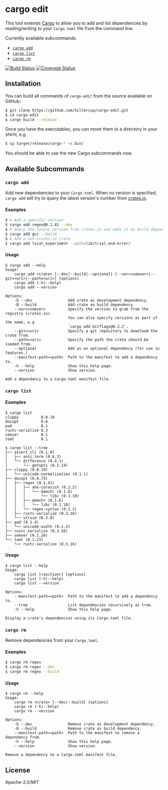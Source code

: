 # cargo edit

This tool extends [Cargo](http://doc.crates.io/) to allow you to add and list dependencies by reading/writing to your `Cargo.toml` file from the command line.

Currently available subcommands:

- [`cargo add`](#cargo-add)
- [`cargo list`](#cargo-list)
- [`cargo rm`](#cargo-rm)

[![Build Status](https://travis-ci.org/killercup/cargo-edit.svg?branch=master)](https://travis-ci.org/killercup/cargo-edit)
[![Coverage Status](https://coveralls.io/repos/killercup/cargo-edit/badge.svg?branch=master&service=github)](https://coveralls.io/github/killercup/cargo-edit?branch=master)


## Installation

You can build all commands of `cargo-edit` from the source available on GitHub:

```sh
$ git clone https://github.com/killercup/cargo-edit.git
$ cd cargo-edit
$ cargo build --release
```

Once you have the executables, you can move them to a directory in your `$PATH`, e.g.

```sh
$ cp target/release/cargo-* ~/.bin/
```

You should be able to use the new Cargo subcommands now.

## Available Subcommands

### `cargo add`

Add new dependencies to your `Cargo.toml`. When no version is specified, `cargo add` will try to query the latest version's number from [crates.io](https://crates.io).

#### Examples

```sh
$ # Add a specific version
$ cargo add regex@0.1.41 --dev
$ # Query the latest version from crates.io and adds it as build dependency
$ cargo add gcc --build
$ # Add a non-crates.io crate
$ cargo add local_experiment --path=lib/trial-and-error/
```

#### Usage

```plain
$ cargo add --help
Usage:
    cargo add <crate> [--dev|--build|--optional] [--ver=<semver>|--git=<uri>|--path=<uri>] [options]
    cargo add (-h|--help)
    cargo add --version

Options:
    -D --dev                Add crate as development dependency.
    -B --build              Add crate as build dependency.
    --ver=<semver>          Specify the version to grab from the registry (crates.io).
                            You can also specify versions as part of the name, e.g
                            `cargo add bitflags@0.3.2`.
    --git=<uri>             Specify a git repository to download the crate from.
    --path=<uri>            Specify the path the crate should be loaded from.
    --optional              Add as an optional dependency (for use in features.)
    --manifest-path=<path>  Path to the manifest to add a dependency to.
    -h --help               Show this help page.
    --version               Show version.

Add a dependency to a Cargo.toml manifest file.
```

### `cargo list`

#### Examples

```plain
$ cargo list
clippy          0.0.19
docopt          0.6
pad             0.1
rustc-serialize 0.3
semver          0.1
toml            0.1
```

```plain
$ cargo list --tree
├── assert_cli (0.1.0)
│   ├── ansi_term (0.6.3)
│   └── difference (0.4.1)
│       └── getopts (0.2.14)
├── clippy (0.0.19)
│   └── unicode-normalization (0.1.1)
├── docopt (0.6.73)
│   ├── regex (0.1.41)
│   │   ├── aho-corasick (0.3.2)
│   │   │   └── memchr (0.1.6)
│   │   │       └── libc (0.1.10)
│   │   ├── memchr (0.1.6)
│   │   │   └── libc (0.1.10)
│   │   └── regex-syntax (0.2.2)
│   ├── rustc-serialize (0.3.16)
│   └── strsim (0.3.0)
├── pad (0.1.4)
│   └── unicode-width (0.1.3)
├── rustc-serialize (0.3.16)
├── semver (0.1.20)
└── toml (0.1.23)
    └── rustc-serialize (0.3.16)
```

#### Usage

```plain
$ cargo list --help
Usage:
    cargo list [<section>] [options]
    cargo list (-h|--help)
    cargo list --version

Options:
    --manifest-path=<path>  Path to the manifest to add a dependency to.
    --tree                  List dependencies recursively as tree.
    -h --help               Show this help page.

Display a crate's dependencies using its Cargo.toml file.
```

### `cargo rm`

Remove dependencies from your `Cargo.toml`.

#### Examples

```sh
$ cargo rm regex
$ cargo rm regex --dev
$ cargo rm regex --build
```

#### Usage

```plain
$ cargo rm --help
Usage:
    cargo rm <crate> [--dev|--build] [options]
    cargo rm (-h|--help)
    cargo rm --version

Options:
    -D --dev                Remove crate as development dependency.
    -B --build              Remove crate as build dependency.
    --manifest-path=<path>  Path to the manifest to remove a dependency from.
    -h --help               Show this help page.
    --version               Show version.

Remove a dependency to a Cargo.toml manifest file.
```

## License

Apache-2.0/MIT

